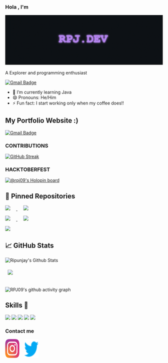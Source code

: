### Hola , I'm

![Banner](https://github.com/rpj09/rpj09/blob/main/BANNER4.gif)


A Explorer and programming enthusiast




<!--its the previous gif which is commented out
[robo hello](https://cdn.dribbble.com/users/2131993/screenshots/4948736/media/45dceb640723d72436c427add7966cf8.gif)
-->



[![Gmail Badge](https://img.shields.io/badge/-singhripunjay09@gmail.com-c14438?style=flat-square&logo=Gmail&logoColor=white&link=mailto:singhripunjay09@gmail.com)](mailto:singhripunjay09@gmail.com)



- 🌱 I’m currently learning Java
- 😄 Pronouns: He/Him
- ⚡ Fun fact: I start working only when my coffee does!!






## My Portfolio Website :)

[![Gmail Badge](https://img.shields.io/badge/-MY_PERSONAL_PORTFOLIO-c14438?style=?style=for-the-badge&logo=appveyor&logo=PORTFOLIO&logoColor=blue&color=black&link=https://rpj-dev.streamlit.app/)](https://rpj-dev.streamlit.app/)


### CONTRIBUTIONS
[![GitHub Streak](https://streak-stats.demolab.com?user=rpj09&theme=tokyonight&hide_border=true&date_format=M%20j%5B%2C%20Y%5D)](https://git.io/streak-stats)

### HACKTOBERFEST 

[![@rpj09's Holopin board](https://holopin.me/rpj09)](https://holopin.io/@rpj09)

## 📌 Pinned Repositories
<p align="left">
  <a href="https://github.com/rpj09/FRIDAY-virtual-assistant">
    <img src="https://github-readme-stats.vercel.app/api/pin/?username=rpj09&repo=FRIDAY-virtual-assistant&show_icons=true&theme=tokyonight&hide_border=true" style="margin-right: 0.5cm">
  </a>
  
 
  
  <a href="https://github.com/rpj09/Gitreverb">
    <img src="https://github-readme-stats.vercel.app/api/pin/?username=rpj09&repo=Gitreverb&show_icons=true&theme=tokyonight&hide_border=true" style="margin-left: 0.5cm">
  </a>
</p>

<p align="left">
  <a href="https://github.com/rpj09/Portfolio">
    <img src="https://github-readme-stats.vercel.app/api/pin/?username=rpj09&repo=Portfolio&show_icons=true&theme=tokyonight&hide_border=true" style="margin-right: 0.5cm">
  </a>
  
 
  <a href="https://github.com/rpj09/WSA">
    <img src="https://github-readme-stats.vercel.app/api/pin/?username=rpj09&repo=WSA&show_icons=true&theme=tokyonight&hide_border=true" style="margin-left: 0.5cm">
  </a>
</p>

<p align="left">
  <a href="https://github.com/rpj09/UrbanWorkers">
    <img src="https://github-readme-stats.vercel.app/api/pin/?username=rpj09&repo=UrbanWorkers&show_icons=true&theme=tokyonight&hide_border=true" style="margin-right: 0.5cm">
  </a>
</p>



## &#x1f4c8; GitHub Stats



![Ripunjay's Github Stats](https://github-readme-stats.vercel.app/api?username=rpj09&show_icons=true&line_height=27&count_private=true&theme=tokyonight&hide_border=true)



<a href="https://github.com/rpj09">
  <img align="center" style="margin:0.5rem" src="https://github-readme-stats.vercel.app/api/top-langs/?username=rpj09&hide=html,css&theme=tokyonight&hide_border=true" />
</a>



<br>



<br>

![RPJ09's github activity graph](https://github-readme-activity-graph.cyclic.app/graph?username=rpj09&theme=tokyo-night&area=true&hide_border=true)
<br>


## Skills 🧠
![](https://img.shields.io/badge/Code-Python-informational?style=flat&logo=Python&theme=tokyonight&hide_border=true)
![](https://img.shields.io/badge/Code-MySQL-informational?style=flat&logo=MySQL&theme=tokyonight&hide_border=true)
![](https://img.shields.io/badge/Code-Linux-informational?style=flat&logo=Linux&theme=tokyonight&hide_border=true)
![](https://img.shields.io/badge/Code-Bash-informational?style=flat&logo=Bash&theme=tokyonight&hide_border=true)
![](https://img.shields.io/badge/Code-Java-informational?style=flat&logo=Bash&theme=tokyonight&hide_border=true)


### Contact me

<p align="left">
  <a href="https://www.instagram.com/_rpj09_/?hl=en" target="_blank"><img align="center" src="https://raw.githubusercontent.com/rpj09/rpj09/db6fd1f77f0d220473dc51a7ac4155a61dfc651e/icons/instagram.svg" alt="Ripunjay" height="60" width="45" /></a> &nbsp;&nbsp;
<a href="https://twitter.com/_rpj09_" target="_blank"><img align="center" src="https://raw.githubusercontent.com/rpj09/rpj09/e647111b9aad7836af57b3130ee125554e15f5dc/icons/twitter.svg"  alt="Ripunjay" height="60" width="45" /></a> &nbsp;&nbsp;

</p>





